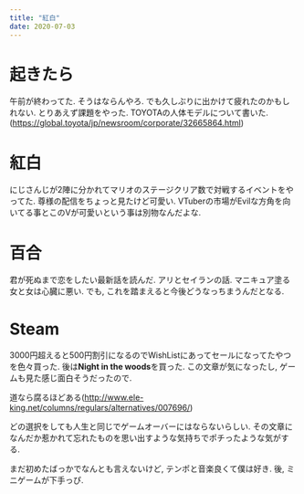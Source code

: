 ```yaml
---
title: "紅白"
date: 2020-07-03
---
```


# 起きたら
午前が終わってた. そうはならんやろ. でも久しぶりに出かけて疲れたのかもしれない. とりあえず課題をやった. TOYOTAの人体モデルについて書いた.
(https://global.toyota/jp/newsroom/corporate/32665864.html)

# 紅白
にじさんじが2陣に分かれてマリオのステージクリア数で対戦するイベントをやってた. 
尊様の配信をちょっと見たけど可愛い. VTuberの市場がEvilな方角を向いてる事とこのVが可愛いという事は別物なんだよな.

# 百合
君が死ぬまで恋をしたい最新話を読んだ. アリとセイランの話. マニキュア塗る女と女は心臓に悪い. でも, これを踏まえると今後どうなっちまうんだとなる.

# Steam
3000円超えると500円割引になるのでWishListにあってセールになってたやつを色々買った. 
後は**Night in the woods**を買った.
この文章が気になったし, ゲームも見た感じ面白そうだったので.

道なら腐るほどある(http://www.ele-king.net/columns/regulars/alternatives/007696/)

どの選択をしても人生と同じでゲームオーバーにはならないらしい. その文章になんだか惹かれて忘れたものを思い出すような気持ちでポチったような気がする.

まだ初めたばっかでなんとも言えないけど, テンポと音楽良くて僕は好き. 後, ミニゲームが下手っぴ.
